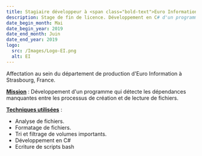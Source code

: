 ```yaml
---
title: Stagiaire développeur à <span class="bold-text">Euro Information</span>, Strasbourg, France
description: Stage de fin de licence. Développement en C# d'un programme permettant de détecter des dépendances manquantes entre des processus de création et de lecture de fichiers.
date_begin_month: Mai
date_begin_year: 2019
date_end_month: Juin
date_end_year: 2019
logo:
  src: /Images/Logo-EI.png
  alt: EI
---
```


Affectation au sein du département de production d'Euro Information à Strasbourg, France.

<ins>**Mission**</ins> : Développement d'un programme qui détecte les dépendances manquantes entre les processus de création et de lecture de fichiers.

<ins>**Techniques utilisées**</ins> :

- Analyse de fichiers.
- Formatage de fichiers.
- Tri et filtrage de volumes importants.
- Développement en C#
- Ecriture de scripts bash
